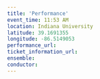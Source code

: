 ```yaml
---
title: 'Performance'
event_time: 11:53 AM
location: Indiana University
latitude: 39.1691355
longitude: -86.5149053
performance_url: 
ticket_information_url: 
ensemble: 
conductor: 
---
```

